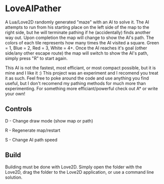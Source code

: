 LoveAIPather
============

A Lua/Love2D randomly generated "maze" with an AI to solve it.  The AI attempts to run from his starting place on the left side of the map to the right side, but he will terminate pathing if he (accidentally) finds another way out.  Upon completion the map will change to show the AI's path.  The colors of each tile represents how many times the AI visited a square.  Green = 1, Blue = 2, Red = 3, White = 4+.  Once the AI reaches it's goal (other side/any other escape route) the map will switch to show the AI's path, simply press "R" to start again.

This AI is not the fastest, most efficiant, or most compact possible, but it is mine and I like it :)  This project was an experiment and I recomend you treat it as such.  Feel free to poke around the code and use anything you find useful, but I don't recomend my pathing methods for much more than experimenting.  For something more efficiant/powerful check out A* or write your own!

Controls
--------

D - Change draw mode (show map or path)

R - Regenerate map/restart

S - Change AI path speed

Build
------

Building must be done with Love2D.  Simply open the folder with the Love2D, drag the folder to the Love2D application, or use a command line solution.

